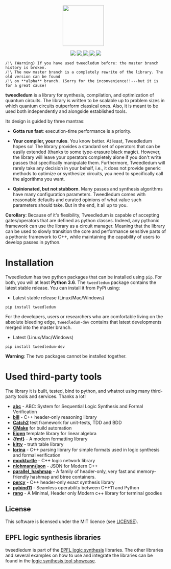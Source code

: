 <p align="center">
  <img src="https://cdn.rawgit.com/boschmitt/tweedledum/master/tweedledum.svg" width="128" height="128" style="margin-right: 12pt"/>
</p>
<p align="center">
  <img src="https://img.shields.io/badge/license-MIT-000000.svg">
  <a href="https://github.com/boschmitt/tweedledum/actions/workflows/macos.yml">
    <img src="https://github.com/boschmitt/tweedledum/workflows/MacOS/badge.svg">
  </a>
  <a href="https://github.com/boschmitt/tweedledum/actions/workflows/ubuntu.yml">
    <img src="https://github.com/boschmitt/tweedledum/workflows/Ubuntu/badge.svg">
  </a>
  <a href="https://github.com/boschmitt/tweedledum/actions/workflows/windows.yml">
    <img src="https://github.com/boschmitt/tweedledum/workflows/Windows/badge.svg">
  </a>
  <a href="https://github.com/boschmitt/tweedledum/actions/workflows/build_wheels.yml.yml">
    <img src="https://github.com/boschmitt/tweedledum/actions/workflows/build_wheels.yml/badge.svg">
  </a>
</p>

    /!\ (Warning) If you have used tweedledum before: the master branch history is broken.
    /!\ The new master branch is a completely rewrite of the library. The old version can be found
    /!\ on **alpha** branch. (Sorry for the inconvenience!!---but it is for a great cause)

**tweedledum** is a library for synthesis, compilation, and optimization of
quantum circuits.  The library is written to be scalable up to problem sizes in
which quantum circuits outperform classical ones. Also, it is meant to be used
both independently and alongside established tools.


Its design is guided by three mantras:

- __Gotta run fast__: execution-time performance is a priority.

- __Your compiler, your rules__.  You know better. At least, Tweedledum 
hopes so! The library provides a standard set of operators that can be easily 
extended (thanks to some type-erasure black magic).  However, the library will 
leave your operators completely alone if you don't write passes that 
specifically manipulate them.  Furthermore, Tweedledum will rarely take any
decision in your behalf, i.e., it does not provide generic methods to optimize
or synthesize circuits, you need to specifically call the algorithms you want.

- __Opinionated, but not stubborn__.  Many passes and synthesis algorithms have
many configuration parameters.  Tweedledum comes with reasonable defaults and 
curated opinions of what value such parameters should take.  But in the end,
it all up to you.

__Corollary__:  Because of it's flexibility, Tweedledum is capable of accepting
gates/operators that are defined as python classes.  Indeed, any pythonic 
framework can use the library as a circuit manager.  Meaning that the library 
can be used to slowly transition the core and performance sensitive parts of a 
pythonic framework to C++, while maintaining the capability of users to develop
passes in python.

# Installation

Tweedledum has two python packages that can be installed using `pip`.  For both,
you will at least __Python 3.6__.  The `tweedledum` package contains the latest
stable release.  You can install it from PyPi using:

* Latest stable release (Linux/Mac/Windows)

```
pip install tweedledum
```

For the developers, users or researchers who are comfortable living on the 
absolute bleeding edge, `tweedledum-dev` contains that latest developments 
merged into the master branch.

* Latest (Linux/Mac/Windows)

```
pip install tweedledum-dev
```

__Warning__: The two packages cannot be installed together.

# Used third-party tools

The library it is built, tested, bind to python, and whatnot using many
third-party tools and services. Thanks a lot!

- [**abc**](https://github.com/berkeley-abc/abc) - ABC: System for Sequential Logic Synthesis and Formal Verification
- [**bill**](https://github.com/lsils/bill) - C++ header-only reasoning library
- [**Catch2**](https://github.com/catchorg/Catch2) test framework for unit-tests, TDD and BDD
- [**CMake**](https://cmake.org) for build automation
- [**Eigen**](https://gitlab.com/libeigen/eigen) template library for linear algebra
- [**{fmt}**](https://github.com/fmtlib/fmt) - A modern formatting library
- [**kitty**](https://github.com/msoeken/kitty) - truth table library 
- [**lorina**](https://github.com/hriener/lorina) - C++ parsing library for simple formats used in logic synthesis and formal verification 
- [**mockturtle**](https://github.com/lsils/mockturtle) - C++ logic network library
- [**nlohmann/json**](https://github.com/nlohmann/json) - JSON for Modern C++
- [**parallel_hashmap**](https://github.com/greg7mdp/parallel-hashmap) - A family of header-only, very fast and memory-friendly hashmap and btree containers.
- [**percy**](https://github.com/lsils/percy) - C++ header-only exact synthesis library
- [**pybind11**](https://github.com/pybind/pybind11) - Seamless operability between C++11 and Python
- [**rang**](https://github.com/agauniyal/rang) - A Minimal, Header only Modern c++ library for terminal goodies

## License

This software is licensed under the MIT licence (see 
[LICENSE](https://github.com/boschmitt/tweedledum/blob/master/LICENSE)).

## EPFL logic synthesis libraries

tweedledum is part of the
[EPFL logic synthesis](https://lsi.epfl.ch/page-138455-en.html) libraries.
The other libraries and several examples on how to use and integrate the 
libraries can be found in the 
[logic synthesis tool showcase](https://github.com/lsils/lstools-showcase).
